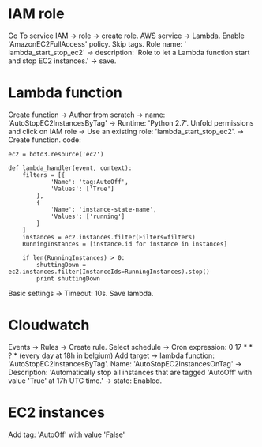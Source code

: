 # IAM role

Go To service IAM -> role -> create role.
AWS service -> Lambda.
Enable 'AmazonEC2FullAccess' policy.
Skip tags.
Role name: ' lambda_start_stop_ec2' -> description: 'Role to let a Lambda function start and stop EC2 instances.' -> save.

# Lambda function

Create function -> Author from scratch -> name: 'AutoStopEC2InstancesByTag' -> Runtime: 'Python 2.7'.
Unfold permissions and click on IAM role -> Use an existing role: 'lambda_start_stop_ec2'. -> Create function.
code:

```
ec2 = boto3.resource('ec2')

def lambda_handler(event, context):
    filters = [{
            'Name': 'tag:AutoOff',
            'Values': ['True']
        },
        {
            'Name': 'instance-state-name', 
            'Values': ['running']
        }
    ]
    instances = ec2.instances.filter(Filters=filters)
    RunningInstances = [instance.id for instance in instances]

    if len(RunningInstances) > 0:
        shuttingDown = ec2.instances.filter(InstanceIds=RunningInstances).stop()
        print shuttingDown
```

Basic settings -> Timeout: 10s.
Save lambda.

# Cloudwatch

Events -> Rules -> Create rule.
Select schedule -> Cron expression: 0 17 * * ? * (every day at 18h in belgium) Add target -> lambda function: 'AutoStopEC2InstancesByTag'. Name: 'AutoStopEC2InstancesOnTag' -> Description: 'Automatically stop all instances that are tagged 'AutoOff' with value 'True' at 17h UTC time.' -> state: Enabled.

# EC2 instances

Add tag: 'AutoOff' with value 'False'

